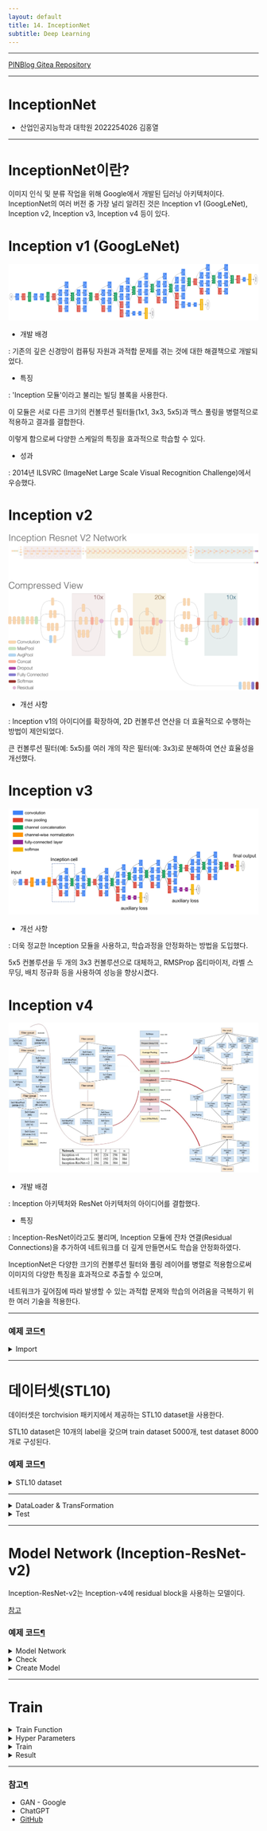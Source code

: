 ```yaml
---
layout: default
title: 14. InceptionNet
subtitle: Deep Learning
---
```

-----

[PINBlog Gitea Repository](https://gitea.pinblog.codes/CBNU/14_Inceptionnet)

-----

# InceptionNet
- 산업인공지능학과 대학원
    2022254026
        김홍열


---


# **InceptionNet이란?**

이미지 인식 및 분류 작업을 위해 Google에서 개발된 딥러닝 아키텍처이다. 
InceptionNet의 여러 버전 중 가장 널리 알려진 것은 Inception v1 (GoogLeNet), Inception v2, Inception v3, Inception v4 등이 있다.


# **Inception v1 (GoogLeNet)**

![inceptionnet](/assets/img/inceptionnet/googlenet.png)

* 개발 배경

: 기존의 깊은 신경망이 컴퓨팅 자원과 과적합 문제를 겪는 것에 대한 해결책으로 개발되었다.

* 특징

: 'Inception 모듈'이라고 불리는 빌딩 블록을 사용한다. 

이 모듈은 서로 다른 크기의 컨볼루션 필터들(1x1, 3x3, 5x5)과 맥스 풀링을 병렬적으로 적용하고 결과를 결합한다. 

이렇게 함으로써 다양한 스케일의 특징을 효과적으로 학습할 수 있다.

* 성과

: 2014년 ILSVRC (ImageNet Large Scale Visual Recognition Challenge)에서 우승했다.


# **Inception v2**

![inceptionnet](/assets/img/inceptionnet/inceptionnetv2.png)

* 개선 사항

: Inception v1의 아이디어를 확장하여, 2D 컨볼루션 연산을 더 효율적으로 수행하는 방법이 제안되었다.

큰 컨볼루션 필터(예: 5x5)를 여러 개의 작은 필터(예: 3x3)로 분해하여 연산 효율성을 개선했다.


# **Inception v3**

![inceptionnet](/assets/img/inceptionnet/inceptionnetv3.png)

* 개선 사항

: 더욱 정교한 Inception 모듈을 사용하고, 학습과정을 안정화하는 방법을 도입했다. 

5x5 컨볼루션을 두 개의 3x3 컨볼루션으로 대체하고, RMSProp 옵티마이저, 라벨 스무딩, 배치 정규화 등을 사용하여 성능을 향상시켰다.


# **Inception v4**

![inceptionnet](/assets/img/inceptionnet/inceptionnetv4.jpeg)

* 개발 배경

: Inception 아키텍처와 ResNet 아키텍처의 아이디어를 결합했다.

* 특징

: Inception-ResNet이라고도 불리며, Inception 모듈에 잔차 연결(Residual Connections)을 추가하여 네트워크를 더 깊게 만들면서도 학습을 안정화하였다.

InceptionNet은 다양한 크기의 컨볼루션 필터와 풀링 레이어를 병렬로 적용함으로써 이미지의 다양한 특징을 효과적으로 추출할 수 있으며, 

네트워크가 깊어짐에 따라 발생할 수 있는 과적합 문제와 학습의 어려움을 극복하기 위한 여러 기술을 적용한다.


---

### 예제 코드[¶]()

<details>
<summary>Import</summary>
<div markdown="1">
  
```python

# import package

# model
import torch
import torch.nn as nn
import torch.nn.functional as F
from torchsummary import summary
from torch import optim

# dataset and transformation
from torchvision import datasets
import torchvision.transforms as transforms
from torch.utils.data import DataLoader
import os

# display images
from torchvision import utils
import matplotlib.pyplot as plt
%matplotlib inline

# utils
import numpy as np
from torchsummary import summary
import time
import copy


```

</div>
</details>


---

# **데이터셋(STL10)**

데이터셋은 torchvision 패키지에서 제공하는 STL10 dataset을 사용한다. 

STL10 dataset은 10개의 label을 갖으며 train dataset 5000개, test dataset 8000개로 구성된다.
     

### 예제 코드[¶]()

<details>
<summary>STL10 dataset</summary>
<div markdown="1">
      

```python

# specift the data path
path2data = './dataset'

# if not exists the path, make the directory
if not os.path.exists(path2data):
    os.mkdir(path2data)

# load dataset
train_ds = datasets.STL10(path2data, split='train', download=True, transform=transforms.ToTensor())
val_ds = datasets.STL10(path2data, split='test', download=True, transform=transforms.ToTensor())

print(len(train_ds))
print(len(val_ds))


```

![dataset](/assets/img/inceptionnet/dataset.png)

</div>
</details>

---

<details>
<summary>DataLoader & TransFormation</summary>
<div markdown="1">

```python

# define image transformation
transformation = transforms.Compose([
                    transforms.ToTensor(),
                    transforms.Resize(299)
])

train_ds.transform = transformation
val_ds.transform = transformation

# create dataloader
train_dl = DataLoader(train_ds, batch_size=8, shuffle=True)
val_dl = DataLoader(val_ds, batch_size=8, shuffle=True)


```

</div>
</details>

<details>
<summary>Test</summary>
<div markdown="1">

```python

# display sample images
def show(img, y=None, color=True): 
    npimg = img.numpy()
    npimg_tr = np.transpose(npimg, (1, 2, 0))
    plt.imshow(npimg_tr)

    if y is not None:
        plt.title('labels:' + str(y))

np.random.seed(0)
torch.manual_seed(0)

grid_size = 4
rnd_ind = np.random.randint(0, len(train_ds), grid_size)

x_grid = [train_ds[i][0] for i in rnd_ind]
y_grid = [train_ds[i][1] for i in rnd_ind]

plt.figure(figsize=(10,10))
x_grid = utils.make_grid(x_grid, nrow=4, padding=2)
show(x_grid, y_grid)


```

![output](/assets/img/inceptionnet/output1.png)

</div>
</details>

---

# Model Network (Inception-ResNet-v2)

Inception-ResNet-v2는 Inception-v4에 residual block을 사용하는 모델이다.

[참고](https://github.com/weiaicunzai/pytorch-cifar100/blob/master/models/inceptionv4.py)

### 예제 코드[¶]()

<details>
<summary>Model Network</summary>
<div markdown="1">
  
```python

class BasicConv2d(nn.Module):
    def __init__(self, in_channels, out_channels, kernel_size, **kwargs):
        super().__init__()

        # bias=Fasle, because BN after conv includes bias.
        self.conv = nn.Sequential(
            nn.Conv2d(in_channels, out_channels, kernel_size, bias=False, **kwargs),
            nn.BatchNorm2d(out_channels),
            nn.ReLU()
        )

    def forward(self, x):
        x = self.conv(x)
        return x


class Stem(nn.Module):
    def __init__(self):
        super().__init__()

        self.conv1 = nn.Sequential(
            BasicConv2d(3, 32, 3, stride=2, padding=0), # 149 x 149 x 32
            BasicConv2d(32, 32, 3, stride=1, padding=0), # 147 x 147 x 32
            BasicConv2d(32, 64, 3, stride=1, padding=1), # 147 x 147 x 64 
        )

        self.branch3x3_conv = BasicConv2d(64, 96, 3, stride=2, padding=0) # 73x73x96

        #  kernel_size=4: 피쳐맵 크기 73, kernel_size=3: 피쳐맵 크기 74
        self.branch3x3_pool = nn.MaxPool2d(4, stride=2, padding=1) # 73x73x64

        self.branch7x7a = nn.Sequential(
            BasicConv2d(160, 64, 1, stride=1, padding=0),
            BasicConv2d(64, 96, 3, stride=1, padding=0)
        ) # 71x71x96

        self.branch7x7b = nn.Sequential(
            BasicConv2d(160, 64, 1, stride=1, padding=0),
            BasicConv2d(64, 64, (7,1), stride=1, padding=(3,0)),
            BasicConv2d(64, 64, (1,7), stride=1, padding=(0,3)),
            BasicConv2d(64, 96, 3, stride=1, padding=0)
        ) # 71x71x96

        self.branchpoola = BasicConv2d(192, 192, 3, stride=2, padding=0) # 35x35x192

        #  kernel_size=4: 피쳐맵 크기 73, kernel_size=3: 피쳐맵 크기 74
        self.branchpoolb = nn.MaxPool2d(4, 2, 1) # 35x35x192


    def forward(self, x):
        x = self.conv1(x)
        x = torch.cat((self.branch3x3_conv(x), self.branch3x3_pool(x)), dim=1)
        x = torch.cat((self.branch7x7a(x), self.branch7x7b(x)), dim=1)
        x = torch.cat((self.branchpoola(x), self.branchpoolb(x)), dim=1)
        return x


class Inception_Resnet_A(nn.Module):
    def __init__(self, in_channels):
        super().__init__()

        self.branch1x1 = BasicConv2d(in_channels, 32, 1, stride=1, padding=0)

        self.branch3x3 = nn.Sequential(
            BasicConv2d(in_channels, 32, 1, stride=1, padding=0),
            BasicConv2d(32, 32, 3, stride=1, padding=1)
        )

        self.branch3x3stack = nn.Sequential(
            BasicConv2d(in_channels, 32, 1, stride=1, padding=0),
            BasicConv2d(32, 48, 3, stride=1, padding=1),
            BasicConv2d(48, 64, 3, stride=1, padding=1)
        )
        
        self.reduction1x1 = nn.Conv2d(128, 384, 1, stride=1, padding=0)
        self.shortcut = nn.Conv2d(in_channels, 384, 1, stride=1, padding=0)
        self.bn = nn.BatchNorm2d(384)
        self.relu = nn.ReLU()

    def forward(self, x):
        x_shortcut = self.shortcut(x)
        x = torch.cat((self.branch1x1(x), self.branch3x3(x), self.branch3x3stack(x)), dim=1)
        x = self.reduction1x1(x)
        x = self.bn(x_shortcut + x)
        x = self.relu(x)
        return x


class Inception_Resnet_B(nn.Module):
    def __init__(self, in_channels):
        super().__init__()

        self.branch1x1 = BasicConv2d(in_channels, 192, 1, stride=1, padding=0)
        self.branch7x7 = nn.Sequential(
            BasicConv2d(in_channels, 128, 1, stride=1, padding=0),
            BasicConv2d(128, 160, (1,7), stride=1, padding=(0,3)),
            BasicConv2d(160, 192, (7,1), stride=1, padding=(3,0))
        )

        self.reduction1x1 = nn.Conv2d(384, 1152, 1, stride=1, padding=0)
        self.shortcut = nn.Conv2d(in_channels, 1152, 1, stride=1, padding=0)
        self.bn = nn.BatchNorm2d(1152)
        self.relu = nn.ReLU()

    def forward(self, x):
        x_shortcut = self.shortcut(x)
        x = torch.cat((self.branch1x1(x), self.branch7x7(x)), dim=1)
        x = self.reduction1x1(x) * 0.1
        x = self.bn(x + x_shortcut)
        x = self.relu(x)
        return x


class Inception_Resnet_C(nn.Module):
    def __init__(self, in_channels):
        super().__init__()

        self.branch1x1 = BasicConv2d(in_channels, 192, 1, stride=1, padding=0)
        self.branch3x3 = nn.Sequential(
            BasicConv2d(in_channels, 192, 1, stride=1, padding=0),
            BasicConv2d(192, 224, (1,3), stride=1, padding=(0,1)),
            BasicConv2d(224, 256, (3,1), stride=1, padding=(1,0))
        )

        self.reduction1x1 = nn.Conv2d(448, 2144, 1, stride=1, padding=0)
        self.shortcut = nn.Conv2d(in_channels, 2144, 1, stride=1, padding=0) # 2144
        self.bn = nn.BatchNorm2d(2144)
        self.relu = nn.ReLU()

    def forward(self, x):
        x_shortcut = self.shortcut(x)
        x = torch.cat((self.branch1x1(x), self.branch3x3(x)), dim=1)
        x = self.reduction1x1(x) * 0.1
        x = self.bn(x_shortcut + x)
        x = self.relu(x)
        return x

    
class ReductionA(nn.Module):
    def __init__(self, in_channels, k, l, m, n):
        super().__init__()

        self.branchpool = nn.MaxPool2d(3, 2)
        self.branch3x3 = BasicConv2d(in_channels, n, 3, stride=2, padding=0)
        self.branch3x3stack = nn.Sequential(
            BasicConv2d(in_channels, k, 1, stride=1, padding=0),
            BasicConv2d(k, l, 3, stride=1, padding=1),
            BasicConv2d(l, m, 3, stride=2, padding=0)
        )

        self.output_channels = in_channels + n + m

    def forward(self, x):
        x = torch.cat((self.branchpool(x), self.branch3x3(x), self.branch3x3stack(x)), dim=1)
        return x


class ReductionB(nn.Module):
    def __init__(self, in_channels):
        super().__init__()

        self.branchpool = nn.MaxPool2d(3, 2)
        self.branch3x3a = nn.Sequential(
            BasicConv2d(in_channels, 256, 1, stride=1, padding=0),
            BasicConv2d(256, 384, 3, stride=2, padding=0)
        )
        self.branch3x3b = nn.Sequential(
            BasicConv2d(in_channels, 256, 1, stride=1, padding=0),
            BasicConv2d(256, 288, 3, stride=2, padding=0)
        )
        self.branch3x3stack = nn.Sequential(
            BasicConv2d(in_channels, 256, 1, stride=1, padding=0),
            BasicConv2d(256, 288, 3, stride=1, padding=1),
            BasicConv2d(288, 320, 3, stride=2, padding=0)
        )

    def forward(self, x):
        x = torch.cat((self.branchpool(x), self.branch3x3a(x), self.branch3x3b(x), self.branch3x3stack(x)), dim=1)
        return x


class InceptionResNetV2(nn.Module):
    def __init__(self, A, B, C, k=256, l=256, m=384, n=384, num_classes=10, init_weights=True):
        super().__init__()
        blocks = []
        blocks.append(Stem())
        for i in range(A):
            blocks.append(Inception_Resnet_A(384))
        blocks.append(ReductionA(384, k, l, m, n))
        for i in range(B):
            blocks.append(Inception_Resnet_B(1152))
        blocks.append(ReductionB(1152))
        for i in range(C):
            blocks.append(Inception_Resnet_C(2144))

        self.features = nn.Sequential(*blocks)

        self.avgpool = nn.AdaptiveAvgPool2d((1,1))
        # drop out
        self.dropout = nn.Dropout2d(0.2)
        self.linear = nn.Linear(2144, num_classes)

        # weights inittialization
        if init_weights:
            self._initialize_weights()

    def forward(self, x):
        x = self.features(x)
        x = self.avgpool(x)
        x = x.view(x.size(0), -1)
        x = self.dropout(x)
        x = self.linear(x)
        return x

    # define weight initialization function
    def _initialize_weights(self):
        for m in self.modules():
            if isinstance(m, nn.Conv2d):
                nn.init.kaiming_normal_(m.weight, mode='fan_out', nonlinearity='relu')
                if m.bias is not None:
                    nn.init.constant_(m.bias, 0)
            elif isinstance(m, nn.BatchNorm2d):
                nn.init.constant_(m.weight, 1)
                nn.init.constant_(m.bias, 0)
            elif isinstance(m, nn.Linear):
                nn.init.normal_(m.weight, 0, 0.01)
                nn.init.constant_(m.bias, 0)


```

</div>
</details>

<details>
<summary>Check</summary>
<div markdown="1">

```python

# check Stem
device = torch.device('cuda' if torch.cuda.is_available() else 'cpu')
x = torch.randn((3, 3, 299, 299)).to(device)
model = Stem().to(device)
output_Stem = model(x)
print('Input size:', x.size())
print('Stem output size:', output_Stem.size())

# check Inception_Resnet_A
model = Inception_Resnet_A(output_Stem.size()[1]).to(device)
output_resA = model(output_Stem)
print('Input size:', output_Stem.size())
print('output size:', output_resA.size())

# check ReductionA
print('input size:', output_resA.size())
model = ReductionA(output_resA.size()[1], 256, 256, 384, 384).to(device)
output_rA = model(output_resA)
print('output size:', output_rA.size())

# check Inception_Resnet_B
model = Inception_Resnet_B(output_rA.size()[1]).to(device)
output_resB = model(output_rA)
print('Input size:', output_rA.size())
print('output size:', output_resB.size())

# check ReductionB
model = ReductionB(output_resB.size()[1]).to(device)
output_rB = model(output_resB)
print('Input size:', output_resB.size())
print('output size:', output_rB.size())

# check Inception_Resnet_C
model = Inception_Resnet_C(output_rB.size()[1]).to(device)
output_resC = model(output_rB)
print('Input size:', output_rB.size())
print('output size:', output_resC.size())


```

</div>
</details>

<details>
<summary>Create Model</summary>
<div markdown="1">

```python

# create InceptionResNetV2
model = InceptionResNetV2(10, 20, 10).to(device)
summary(model, (3, 299, 299), device=device.type)


```


``` plaintext

----------------------------------------------------------------
        Layer (type)               Output Shape         Param #
================================================================
            Conv2d-1         [-1, 32, 149, 149]             864
       BatchNorm2d-2         [-1, 32, 149, 149]              64
              ReLU-3         [-1, 32, 149, 149]               0
       BasicConv2d-4         [-1, 32, 149, 149]               0
            Conv2d-5         [-1, 32, 147, 147]           9,216
       BatchNorm2d-6         [-1, 32, 147, 147]              64
              ReLU-7         [-1, 32, 147, 147]               0
       BasicConv2d-8         [-1, 32, 147, 147]               0
            Conv2d-9         [-1, 64, 147, 147]          18,432
      BatchNorm2d-10         [-1, 64, 147, 147]             128
             ReLU-11         [-1, 64, 147, 147]               0
      BasicConv2d-12         [-1, 64, 147, 147]               0
           Conv2d-13           [-1, 96, 73, 73]          55,296
      BatchNorm2d-14           [-1, 96, 73, 73]             192
             ReLU-15           [-1, 96, 73, 73]               0
      BasicConv2d-16           [-1, 96, 73, 73]               0
        MaxPool2d-17           [-1, 64, 73, 73]               0
           Conv2d-18           [-1, 64, 73, 73]          10,240
      BatchNorm2d-19           [-1, 64, 73, 73]             128
             ReLU-20           [-1, 64, 73, 73]               0
      BasicConv2d-21           [-1, 64, 73, 73]               0
           Conv2d-22           [-1, 96, 71, 71]          55,296
...
Forward/backward pass size (MB): 940.05
Params size (MB): 485.57
Estimated Total Size (MB): 1426.65


```


</div>
</details>

---

# Train

<details>
<summary>Train Function</summary>
<div markdown="1">

```python

# define loss function and optimizer
loss_func = nn.CrossEntropyLoss(reduction='sum')
opt = optim.Adam(model.parameters(), lr=0.001)

from torch.optim.lr_scheduler import ReduceLROnPlateau
lr_scheduler = ReduceLROnPlateau(opt, mode='min', factor=0.1, patience=10)

# function to get current learning rate
def get_lr(opt):
    for param_group in opt.param_groups:
        return param_group['lr']

# function to calculate metric per mini-batch
def metric_batch(output, target):
    pred = output.argmax(1, keepdim=True)
    corrects = pred.eq(target.view_as(pred)).sum().item()
    return corrects

# function to calculate loss per mini-batch
def loss_batch(loss_func, output, target, opt=None):
    loss_b = loss_func(output, target)
    metric_b = metric_batch(output, target)

    if opt is not None:
        opt.zero_grad()
        loss_b.backward()
        opt.step()

    return loss_b.item(), metric_b

# function to calculate loss per epoch
def loss_epoch(model, loss_func, dataset_dl, sanity_check=False, opt=None):
    running_loss = 0.0
    running_metric = 0.0
    len_data = len(dataset_dl.dataset)

    for xb, yb in dataset_dl:
        xb = xb.to(device)
        yb = yb.to(device)
        output = model(xb)

        loss_b, metric_b = loss_batch(loss_func, output, yb, opt)

        running_loss += loss_b

        if metric_b is not None:
            running_metric += metric_b

        if sanity_check is True:
            break

    loss = running_loss / len_data
    metric = running_metric / len_data

    return loss, metric

# function to start training
def train_val(model, params):
    num_epochs=params['num_epochs']
    loss_func=params["loss_func"]
    opt=params["optimizer"]
    train_dl=params["train_dl"]
    val_dl=params["val_dl"]
    sanity_check=params["sanity_check"]
    lr_scheduler=params["lr_scheduler"]
    path2weights=params["path2weights"]

    loss_history = {'train': [], 'val': []}
    metric_history = {'train': [], 'val': []}

    best_loss = float('inf')

    start_time = time.time()

    for epoch in range(num_epochs):
        current_lr = get_lr(opt)
        print('Epoch {}/{}, current lr={}'.format(epoch, num_epochs-1, current_lr))

        model.train()
        train_loss, train_metric = loss_epoch(model, loss_func, train_dl, sanity_check, opt)
        loss_history['train'].append(train_loss)
        metric_history['train'].append(train_metric)

        model.eval()
        with torch.no_grad():
            val_loss, val_metric = loss_epoch(model, loss_func, val_dl, sanity_check)
        loss_history['val'].append(val_loss)
        metric_history['val'].append(val_metric)

        if val_loss < best_loss:
            best_loss = val_loss
            print('Get best val_loss!')

        lr_scheduler.step(val_loss)

        print('train loss: %.6f, val loss: %.6f, accuracy: %.2f, time: %.4f min' %(train_loss, val_loss, 100*val_metric, (time.time()-start_time)/60))
        print('-'*10)

    return model, loss_history, metric_history

```

</div>
</details>

<details>
<summary>Hyper Parameters</summary>
<div markdown="1">

```python

# definc the training parameters
params_train = {
    'num_epochs':5,
    'optimizer':opt,
    'loss_func':loss_func,
    'train_dl':train_dl,
    'val_dl':val_dl,
    'sanity_check':False,
    'lr_scheduler':lr_scheduler,
    'path2weights':'./models/weights.pt',
}

# create the directory that stores weights.pt
def createFolder(directory):
    try:
        if not os.path.exists(directory):
            os.makedirs(directory)
    except OSerror:
        print('Error')
createFolder('./models')


```

</div>
</details>

<details>
<summary>Train</summary>
<div markdown="1">

```python

model, loss_hist, metric_hist = train_val(model, params_train)


```


``` plaintext

Epoch 0/4, current lr=0.001
Get best val_loss!
train loss: 2.306605, val loss: 2.231432, accuracy: 15.30, time: 5.8292 min
----------
Epoch 1/4, current lr=0.001
train loss: 2.189562, val loss: 2.556953, accuracy: 13.54, time: 11.6434 min
----------
Epoch 2/4, current lr=0.001
train loss: 2.219446, val loss: 3.126347, accuracy: 12.56, time: 17.9946 min
----------
Epoch 3/4, current lr=0.001
train loss: 2.309346, val loss: 2.388916, accuracy: 10.78, time: 23.9601 min
----------
Epoch 4/4, current lr=0.001
train loss: 2.317668, val loss: 2.364337, accuracy: 10.96, time: 29.7933 min
----------


```

</div>
</details>

</div>
</details>

<details>
<summary>Result</summary>
<div markdown="1">


<details>
<summary>Loss & Accuracy Graph</summary>
<div markdown="1">

```python

# Train-Validation Progress
num_epochs=params_train["num_epochs"]

# plot loss progress
plt.title("Train-Val Loss")
plt.plot(range(1,num_epochs+1),loss_hist["train"],label="train")
plt.plot(range(1,num_epochs+1),loss_hist["val"],label="val")
plt.ylabel("Loss")
plt.xlabel("Training Epochs")
plt.legend()
plt.show()

# plot accuracy progress
plt.title("Train-Val Accuracy")
plt.plot(range(1,num_epochs+1),metric_hist["train"],label="train")
plt.plot(range(1,num_epochs+1),metric_hist["val"],label="val")
plt.ylabel("Accuracy")
plt.xlabel("Training Epochs")
plt.legend()
plt.show()


```

![output](/assets/img/inceptionnet/output2.png)
![output](/assets/img/inceptionnet/output3.png)


</div>
</details>

<details>
<summary>Visualize</summary>
<div markdown="1">

```python

import matplotlib.pyplot as plt
import numpy as np

model.eval()

result_images = []
result_preds = []
result_labels = []

with torch.no_grad():
    for i, (images, labels) in enumerate(val_dl):
        images = images.to(device)
        labels = labels.to(device)

        outputs = model(images)
        _, preds = torch.max(outputs, 1)

        result_images.extend(images.cpu().numpy())
        result_preds.extend(preds.cpu().numpy())
        result_labels.extend(labels.cpu().numpy())

        if i == 2:  # 3번째 배치까지만 시각화
            break

# 결과 시각화
plt.figure(figsize=(16, 8))
for i in range(16):
    plt.subplot(4, 4, i+1)
    img = result_images[i].transpose((1, 2, 0))
    img = (img - img.min()) / (img.max() - img.min())
    plt.imshow(img)
    plt.title(f'Label: {result_labels[i]}, Predict: {result_preds[i]}')
    plt.axis('off')
plt.show()


```

![output](/assets/img/inceptionnet/output4.png)

</div>
</details>

</div>
</details>


---

### 참고[¶]()

- GAN - Google
- ChatGPT
- [GitHub](https://github.com/Seonghoon-Yu/AI_Paper_Review/blob/master/Classification/Inceptionv4(2016).ipynb)
